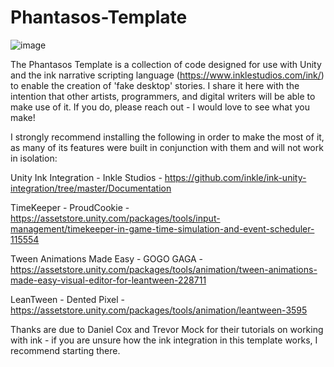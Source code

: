 # Phantasos-Template

![image](https://github.com/bodypoetic/Phantasos-Template/assets/134900102/8867698e-d79b-401b-96e1-be5db428802d)

The Phantasos Template is a collection of code designed for use with Unity and the ink narrative scripting language (https://www.inklestudios.com/ink/) to enable the creation of 'fake desktop' stories.
I share it here with the intention that other artists, programmers, and digital writers will be able to make use of it. If you do, please reach out - I would love to see what you make!

I strongly recommend installing the following in order to make the most of it, as many of its features were built in conjunction with them and will not work in isolation:

Unity Ink Integration - Inkle Studios - https://github.com/inkle/ink-unity-integration/tree/master/Documentation

TimeKeeper - ProudCookie - https://assetstore.unity.com/packages/tools/input-management/timekeeper-in-game-time-simulation-and-event-scheduler-115554

Tween Animations Made Easy - GOGO GAGA - https://assetstore.unity.com/packages/tools/animation/tween-animations-made-easy-visual-editor-for-leantween-228711

LeanTween - Dented Pixel - https://assetstore.unity.com/packages/tools/animation/leantween-3595

Thanks are due to Daniel Cox and Trevor Mock for their tutorials on working with ink - if you are unsure how the ink integration in this template works, I recommend starting there.

